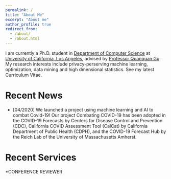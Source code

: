 ```yaml
---
permalink: /
title: "About Me"
excerpt: "About me"
author_profile: true
redirect_from: 
  - /about/
  - /about.html
---
```

I am currently a Ph.D. student in [Department of Computer Science](https://www.cs.ucla.edu/) at [University of California, Los Angeles](https://www.ucla.edu/), advised by [Professor Quanquan Gu](http://web.cs.ucla.edu/~qgu/). My research interests include privacy-perserving machine learning, optimization, data mining and high dmensional statistics. See my latest Curriculum Vitae.


Recent News
======

* [04/2020] We launched a project using machine learning and AI to combat Covid-19! Our project Combating COVID-19 has been adopted in the COVID-19 Forecasts by Centers for Disease Control and Prevention (CDC), California COVID Assessment Tool (CalCat) by California Department of Public Health (CDPH), and the COVID-19 Forecast Hub by the Reich Lab of the University of Massachusetts Amherst.

Recent Services
======
*CONFERENCE REVIEWER
